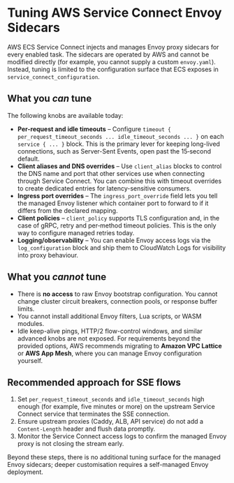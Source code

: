 # Tuning AWS Service Connect Envoy Sidecars

AWS ECS Service Connect injects and manages Envoy proxy sidecars for every enabled task. The
sidecars are operated by AWS and cannot be modified directly (for example, you cannot supply a
custom `envoy.yaml`). Instead, tuning is limited to the configuration surface that ECS exposes in
`service_connect_configuration`.

## What you *can* tune

The following knobs are available today:

- **Per-request and idle timeouts** – Configure `timeout { per_request_timeout_seconds ... idle_timeout_seconds ... }` on
each `service { ... }` block. This is the primary lever for keeping long-lived connections, such as
Server-Sent Events, open past the 15‑second default.
- **Client aliases and DNS overrides** – Use `client_alias` blocks to control the DNS name and port
that other services use when connecting through Service Connect. You can combine this with timeout
overrides to create dedicated entries for latency-sensitive consumers.
- **Ingress port overrides** – The `ingress_port_override` field lets you tell the managed Envoy
listener which container port to forward to if it differs from the declared mapping.
- **Client policies** – `client_policy` supports TLS configuration and, in the case of gRPC, retry and
per‑method timeout policies. This is the only way to configure managed retries today.
- **Logging/observability** – You can enable Envoy access logs via the `log_configuration` block and
ship them to CloudWatch Logs for visibility into proxy behaviour.

## What you *cannot* tune

- There is **no access** to raw Envoy bootstrap configuration. You cannot change cluster circuit
breakers, connection pools, or response buffer limits.
- You cannot install additional Envoy filters, Lua scripts, or WASM modules.
- Idle keep-alive pings, HTTP/2 flow-control windows, and similar advanced knobs are not exposed. For
requirements beyond the provided options, AWS recommends migrating to **Amazon VPC Lattice** or
**AWS App Mesh**, where you can manage Envoy configuration yourself.

## Recommended approach for SSE flows

1. Set `per_request_timeout_seconds` and `idle_timeout_seconds` high enough (for example, five minutes
   or more) on the upstream Service Connect service that terminates the SSE connection.
2. Ensure upstream proxies (Caddy, ALB, API service) do not add a `Content-Length` header and flush
   data promptly.
3. Monitor the Service Connect access logs to confirm the managed Envoy proxy is not closing the
   stream early.

Beyond these steps, there is no additional tuning surface for the managed Envoy sidecars; deeper
customisation requires a self-managed Envoy deployment.
